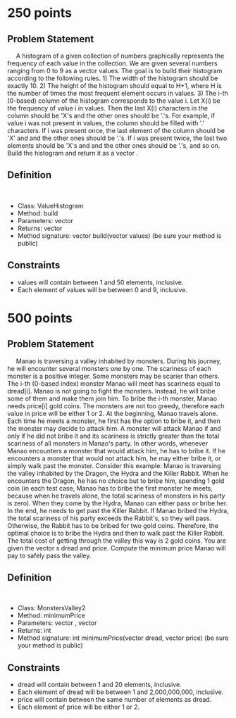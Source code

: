 250 points
==========

Problem Statement
-----------------
    
A histogram of a given collection of numbers graphically represents the frequency of each value in the collection. We are given several numbers ranging from 0 to 9 as a vector <int> values. The goal is to build their histogram according to the following rules.  1) The width of the histogram should be exactly 10.  2) The height of the histogram should equal to H+1, where H is the number of times the most frequent element occurs in values.  3) The i-th (0-based) column of the histogram corresponds to the value i. Let X(i) be the frequency of value i in values. Then the last X(i) characters in the column should be 'X's and the other ones should be '.'s. For example, if value i was not present in values, the column should be filled with '.' characters. If i was present once, the last element of the column should be 'X' and and the other ones should be '.'s. If i was present twice, the last two elements should be 'X's and and the other ones should be '.'s, and so on.  Build the histogram and return it as a vector <string>.

Definition
----------
    
- Class: ValueHistogram
- Method: build
- Parameters: vector <int>
- Returns: vector <string>
- Method signature: vector <string> build(vector <int> values)
(be sure your method is public)
    

Constraints
-----------

- values will contain between 1 and 50 elements, inclusive.
- Each element of values will be between 0 and 9, inclusive.


500 points
==========

Problem Statement
-----------------
    
Manao is traversing a valley inhabited by monsters. During his journey, he will encounter several monsters one by one. The scariness of each monster is a positive integer. Some monsters may be scarier than others. The i-th (0-based index) monster Manao will meet has scariness equal to dread[i].  Manao is not going to fight the monsters. Instead, he will bribe some of them and make them join him. To bribe the i-th monster, Manao needs price[i] gold coins. The monsters are not too greedy, therefore each value in price will be either 1 or 2.  At the beginning, Manao travels alone. Each time he meets a monster, he first has the option to bribe it, and then the monster may decide to attack him. A monster will attack Manao if and only if he did not bribe it and its scariness is strictly greater than the total scariness of all monsters in Manao's party. In other words, whenever Manao encounters a monster that would attack him, he has to bribe it. If he encounters a monster that would not attack him, he may either bribe it, or simply walk past the monster.     Consider this example: Manao is traversing the valley inhabited by the Dragon, the Hydra and the Killer Rabbit. When he encounters the Dragon, he has no choice but to bribe him, spending 1 gold coin (in each test case, Manao has to bribe the first monster he meets, because when he travels alone, the total scariness of monsters in his party is zero). When they come by the Hydra, Manao can either pass or bribe her. In the end, he needs to get past the Killer Rabbit. If Manao bribed the Hydra, the total scariness of his party exceeds the Rabbit's, so they will pass. Otherwise, the Rabbit has to be bribed for two gold coins. Therefore, the optimal choice is to bribe the Hydra and then to walk past the Killer Rabbit. The total cost of getting through the valley this way is 2 gold coins.  You are given the vector <int>s dread and price. Compute the minimum price Manao will pay to safely pass the valley.

Definition
----------
    
- Class: MonstersValley2
- Method: minimumPrice
- Parameters: vector <int>, vector <int>
- Returns: int
- Method signature: int minimumPrice(vector <int> dread, vector <int> price)
(be sure your method is public)
    

Constraints
-----------

- dread will contain between 1 and 20 elements, inclusive.
- Each element of dread will be between 1 and 2,000,000,000, inclusive.
- price will contain between the same number of elements as dread.
- Each element of price will be either 1 or 2.
